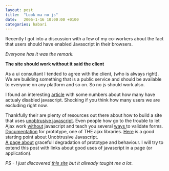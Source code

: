 ```yaml
---
layout: post
title:  "Look ma no js"
date:   2006-1-16 10:00:00 +0100
categories: habari
---
```

Recently I got into a discussion with a few of my co-workers about the fact that users should have enabled Javascript in their browsers.

<em>Everyone has it was the remark.</em>

<strong>The site should work without it said the client </strong>

As a ui consultant I tended to agree with the client, (who is always right). We are building something that is a public service and should be available to everyone on any platform and so on. So no js should work also.

<!--more-->
I found an interesting <a href="http://www.xs4all.nl/~sbpoley/webmatters/whatnojs.html">article</a> with some numbers about how many have actualy disabled javascript. Shocking if you think how many users we are excluding right now.

Thankfully their are plenty of resources out there about how to build a site that uses <a title="Bobby van der Sluis" href="http://www.bobbyvandersluis.com">unobtrusive javascript</a>.
Even people how go to the trouble to let Ajax work <a href="http://particletree.com/examples/degradableajax/">without</a> javascript and teach you several <a href="http://particletree.com/features/a-guide-to-unobtrusive-javascript-validation/">ways </a> to validate forms.
<a href="http://www.prototypedoc.com/">Documentation</a> for prototype, one of THE ajax libraries.
<a href="http://www.onlinetools.org/articles/unobtrusivejavascript/">Here</a> is a good starting point about Unobtrusive Javascript.<br />
<a href="http://encytemedia.com/blog/articles/2005/11/12/graceful-degredation-with-prototype-scriptaculous-and-ruby-on-rails-part-2-the-tools-of-the-trade">A page about</a> gracefull degradation of prototype and behaviour.
I will try to extend this post with links about good uses of javascript in a page (or application).

<em>PS - I just discovered <a title="Particle tree" href="http://particletree.com/">this site</a> but it allready taught me a lot.</em>